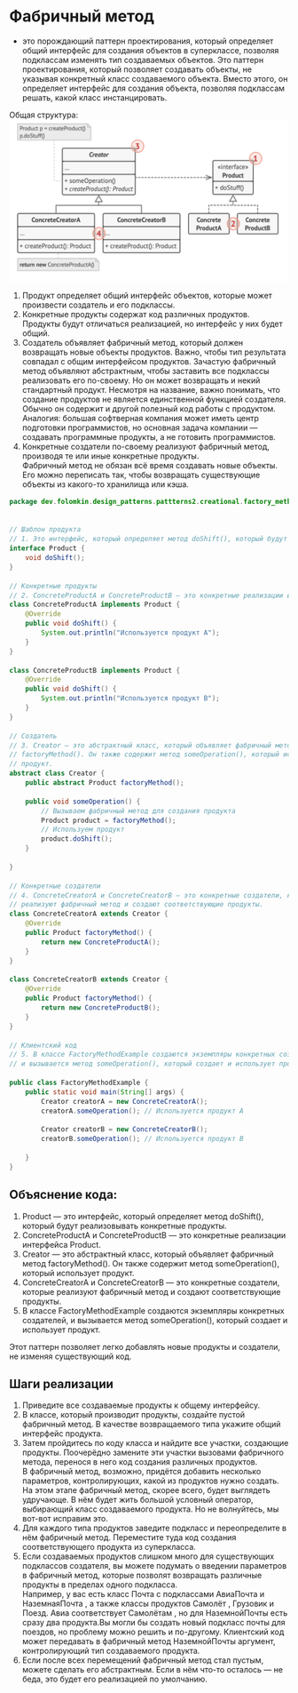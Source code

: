 # Фабричный метод

- это порождающий паттерн проектирования, который определяет общий интерфейс для
  создания объектов в суперклассе, позволяя подклассам изменять тип создаваемых
  объектов. Это паттерн проектирования, который позволяет создавать объекты, не
  указывая конкретный класс создаваемого объекта. Вместо этого, он определяет
  интерфейс для создания объекта, позволяя подклассам решать, какой класс
  инстанцировать.

Общая структура:
![factory_method_2.png](/img/design_pattern/design_patterns/factory_method_2.png)

1. Продукт определяет общий интерфейс объектов, которые может произвести
   создатель и его подклассы.
2. Конкретные продукты содержат код различных продуктов. Продукты будут
   отличаться реализацией, но интерфейс у них будет общий.
3. Создатель объявляет фабричный метод, который должен возвращать новые объекты
   продуктов. Важно, чтобы тип результата совпадал с общим интерфейсом
   продуктов. Зачастую фабричный метод объявляют абстрактным, чтобы заставить
   все подклассы реализовать его по-своему. Но он может возвращать и некий
   стандартный продукт. Несмотря на название, важно понимать, что создание
   продуктов не является единственной функцией создателя. Обычно он содержит и
   другой полезный код работы с продуктом. Аналогия: большая софтверная компания
   может иметь центр подготовки программистов, но основная задача компании —
   создавать программные продукты, а не готовить программистов.
4. Конкретные создатели по-своему реализуют фабричный метод, производя те или
   иные конкретные продукты.<br> Фабричный метод не обязан всё время создавать
   новые объекты. Его можно переписать так, чтобы возвращать существующие
   объекты из какого-то хранилища или кэша.

```java
package dev.folomkin.design_patterns.pattterns2.creational.factory_method;


// Шаблон продукта
// 1. Это интерфейс, который определяет метод doShift(), который будут реализовывать конкретные продукты.
interface Product {
    void doShift();
}

// Конкретные продукты
// 2. ConcreteProductA и ConcreteProductB — это конкретные реализации интерфейса Product.
class ConcreteProductA implements Product {
    @Override
    public void doShift() {
        System.out.println("Используется продукт A");
    }
}

class ConcreteProductB implements Product {
    @Override
    public void doShift() {
        System.out.println("Используется продукт B");
    }
}

// Создатель
// 3. Creator — это абстрактный класс, который объявляет фабричный метод
// factoryMethod(). Он также содержит метод someOperation(), который использует
// продукт.
abstract class Creator {
    public abstract Product factoryMethod();

    public void someOperation() {
        // Вызываем фабричный метод для создания продукта
        Product product = factoryMethod();
        // Используем продукт
        product.doShift();
    }

}

// Конкретные создатели
// 4. ConcreteCreatorA и ConcreteCreatorB — это конкретные создатели, которые
// реализуют фабричный метод и создают соответствующие продукты.
class ConcreteCreatorA extends Creator {
    @Override
    public Product factoryMethod() {
        return new ConcreteProductA();
    }
}

class ConcreteCreatorB extends Creator {
    @Override
    public Product factoryMethod() {
        return new ConcreteProductB();
    }
}

// Клиентский код
// 5. В классе FactoryMethodExample создаются экземпляры конкретных создателей,
// и вызывается метод someOperation(), который создает и использует продукт.

public class FactoryMethodExample {
    public static void main(String[] args) {
        Creator creatorA = new ConcreteCreatorA();
        creatorA.someOperation(); // Используется продукт A

        Creator creatorB = new ConcreteCreatorB();
        creatorB.someOperation(); // Используется продукт B

    }
}
```

## Объяснение кода:

1. Product — это интерфейс, который определяет метод doShift(), который будут
   реализовывать конкретные продукты.
2. ConcreteProductA и ConcreteProductB — это конкретные реализации интерфейса
   Product.
3. Creator — это абстрактный класс, который объявляет фабричный метод
   factoryMethod(). Он также содержит метод someOperation(), который использует
   продукт.
4. ConcreteCreatorA и ConcreteCreatorB — это конкретные создатели, которые
   реализуют фабричный метод и создают соответствующие продукты.
5. В классе FactoryMethodExample создаются экземпляры конкретных создателей, и
   вызывается метод someOperation(), который создает и использует продукт.

Этот паттерн позволяет легко добавлять новые продукты и создатели, не изменяя
существующий код.

## Шаги реализации

1. Приведите все создаваемые продукты к общему интерфейсу.
2. В классе, который производит продукты, создайте пустой фабричный метод. В
   качестве возвращаемого типа укажите общий интерфейс продукта.
3. Затем пройдитесь по коду класса и найдите все участки, создающие продукты.
   Поочерёдно замените эти участки вызовами фабричного метода, перенося в него
   код создания различных продуктов.<br>
   В фабричный метод, возможно, придётся добавить несколько параметров,
   контролирующих, какой из продуктов нужно создать.<br>
   На этом этапе фабричный метод, скорее всего, будет выглядеть удручающе. В нём
   будет жить большой условный оператор, выбирающий класс создаваемого продукта.
   Но не волнуйтесь, мы вот-вот исправим это.
4. Для каждого типа продуктов заведите подкласс и переопределите в нём фабричный
   метод. Переместите туда код создания соответствующего продукта из
   суперкласса.
5. Если создаваемых продуктов слишком много для существующих подклассов
   создателя, вы можете подумать о введении параметров в фабричный метод,
   которые позволят возвращать различные продукты в пределах одного
   подкласса.<br>
   Например, у вас есть класс Почта с подклассами АвиаПочта и НаземнаяПочта , а
   также классы продуктов Самолёт , Грузовик и Поезд. Авиа соответствует
   Самолётам , но для НаземнойПочты есть сразу два продукта.Вы могли бы создать
   новый подкласс почты для поездов, но проблему можно решить и по-другому.
   Клиентский код может передавать в фабричный метод НаземнойПочты аргумент,
   контролирующий тип создаваемого продукта.
6. Если после всех перемещений фабричный метод стал
   пустым, можете сделать его абстрактным. Если в нём что-то осталось — не беда,
   это будет его реализацией по
   умолчанию.
      